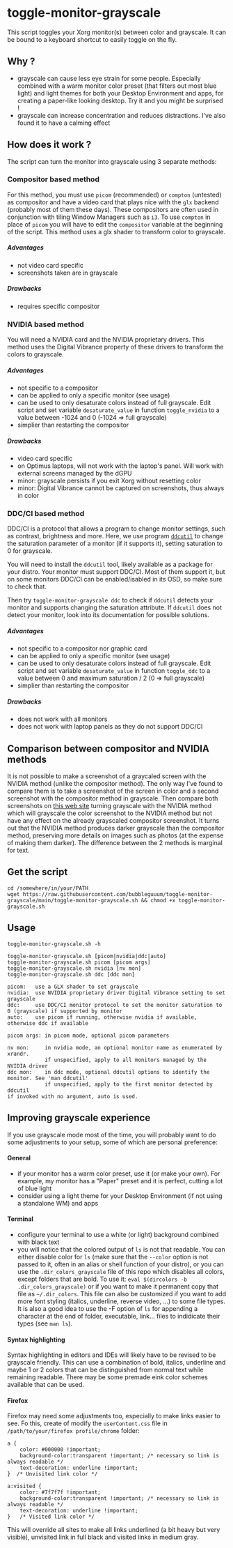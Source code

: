 # toggle-monitor-grayscale
This script toggles your Xorg monitor(s) between color and grayscale.
It can be bound to a keyboard shortcut to easily toggle on the fly.

## Why ?

- grayscale can cause less eye strain for some people. 
Especially combined with a warm monitor color preset (that filters out most blue light) and light themes
for both your Desktop Environment and apps, for creating a paper-like looking desktop.
Try it and you might be surprised !
- grayscale can increase concentration and reduces distractions. I've also found it to have a calming effect

## How does it work ?

The script can turn the monitor into grayscale using 3 separate methods:

### Compositor based method

For this method, you must use `picom` (recommended) or `compton` (untested) as compositor and have a video card 
that plays nice with the `glx` backend (probably most of them these days).
These compositors are often used in conjunction with tiling Window Managers such as `i3`.
To use `compton` in place of `picom` you will have to edit the `compositor` variable at the beginning of the script.
This method uses a glx shader to transform color to grayscale.

##### Advantages

- not video card specific
- screenshots taken are in grayscale

##### Drawbacks

- requires specific compositor

### NVIDIA based method

You will need a NVIDIA card and the NVIDIA proprietary drivers.
This method uses the Digital Vibrance property of these drivers to transform the 
colors to grayscale.

##### Advantages

- not specific to a compositor
- can be applied to only a specific monitor (see usage)
- can be used to only desaturate colors instead of full grayscale. 
  Edit script and set variable `desaturate_value` in function `toggle_nvidia` to a value between -1024 and 0 (-1024 => full grayscale)
- simplier than restarting the compositor  

##### Drawbacks

- video card specific
- on Optimus laptops, will not work with the laptop's panel. Will work with external screens managed by the dGPU
- minor: grayscale persists if you exit Xorg without resetting color
- minor: Digital Vibrance cannot be captured on screenshots, thus always in color

### DDC/CI based method

DDC/CI is a protocol that allows a program to change monitor settings, such as contrast, brightness and more.
Here, we use program [`ddcutil`](https://github.com/rockowitz/ddcutil/) to change the saturation parameter of a monitor (if it supports it), setting saturation to 0 for grayscale.

You will need to install the `ddcutil` tool, likely available as a package for your distro.
Your monitor must support DDC/CI. Most of them support it, but on some monitors DDC/CI can be enabled/isabled in its OSD, so make sure
to check that.

Then try `toggle-monitor-grayscale ddc` to check if `ddcutil` detects your monitor and supports changing the saturation attribute.
If `ddcutil` does not detect your monitor, look into its documentation for possible solutions.

##### Advantages

- not specific to a compositor nor graphic card
- can be applied to only a specific monitor (see usage)
- can be used to only desaturate colors instead of full grayscale. 
  Edit script and set variable `desaturate_value` in function `toggle_ddc` to a value between 0 and maximum saturation / 2 (0 => full grayscale)
- simplier than restarting the compositor  

##### Drawbacks

- does not work with all monitors
- does not work with laptop panels as they do not support DDC/CI 

## Comparison between compositor and NVIDIA methods

It is not possible to make a screenshot of a graycaled screen with the NVIDIA method (unlike the compositor method).
The only way I've found to compare them is to take a screenshot of the screen in color and a second screenshot with the compositor method in grayscale.
Then compare both screenshots on [this web site](https://www.diffchecker.com/image-diff/) turning grayscale with the NVIDIA method which will grayscale the color screenshot 
to the NVIDIA method but not have any effect on the already grayscaled compositor screenshot.
It turns out that the NVIDIA method produces darker grayscale than the compositor method, preserving more details on images such as photos (at the expense of
making them darker). The difference between the 2 methods is marginal for text.

## Get the script

```
cd /somewhere/in/your/PATH
wget https://raw.githubusercontent.com/bubbleguuum/toggle-monitor-grayscale/main/toggle-monitor-grayscale.sh && chmod +x toggle-monitor-grayscale.sh
```

## Usage

```
toggle-monitor-grayscale.sh -h

toggle-monitor-grayscale.sh [picom|nvidia|ddc|auto]
toggle-monitor-grayscale.sh picom [picom args]
toggle-monitor-grayscale.sh nvidia [nv mon]
toggle-monitor-grayscale.sh ddc [ddc mon]

picom:   use a GLX shader to set grayscale
nvidia:  use NVIDIA proprietary driver Digital Vibrance setting to set grayscale
ddc:     use DDC/CI monitor protocol to set the monitor saturation to 0 (grayscale) if supported by monitor
auto:    use picom if running, otherwise nvidia if available, otherwise ddc if available

picom args: in picom mode, optional picom parameters

nv mon:     in nvidia mode, an optional monitor name as enumerated by xrandr.
            if unspecified, apply to all monitors managed by the NVIDIA driver
ddc mon:    in ddc mode, optional ddcutil options to identify the monitor. See 'man ddcutil'
            if unspecified, apply to the first monitor detected by ddcutil
if invoked with no argument, auto is used.
```

## Improving grayscale experience

If you use grayscale mode most of the time, you will probably want to do some adjustments to your setup,
some of which are personal preference:

#### General

- if your monitor has a warm color preset, use it (or make your own). For example, my monitor has a "Paper" preset and it is perfect, cutting a lot of blue light
- consider using a light theme for your Desktop Environment (if not using a standalone WM) and apps


#### Terminal

- configure your terminal to use a white (or light) background combined with black text
- you will notice that the colored output of `ls` is not that readable. You can either disable color for `ls` (make sure 
that the `--color` option is not passed to it, often in an alias or shell function of your distro), or you can use the `.dir_colors_grayscale` file of this
repo which disables all colors, except folders that are bold. To use it: `eval $(dircolors -b .dir_colors_grayscale)` or if you want to make it permanent
copy that file as `~/.dir_colors`. This file can also be customized if you want to add more font styling (italics, underline, reverse video, ...) to some file types. It is also a good idea to use the -F option of `ls` for appending a character at the end of folder, executable, link... files to indidicate their types (see `man ls`).

#### Syntax highlighting

Syntax highlighting in editors and IDEs will likely have to be revised to be grayscale friendly. This can use a combination of bold, italics, underline and maybe 1 or 2 colors that can be distinguished from normal text while remaining readable. There may be some premade eink color schemes available that can be used.

#### Firefox

Firefox may need some adjustments too, especially to make links easier to see. 
Fo this, create of modify the `userContent.css` file in `/path/to/your/firefox profile/chrome` folder:

```
a {
    color: #000000 !important;
    background-color:transparent !important; /* necessary so link is always readable */
    text-decoration: underline !important; 
}  /* Unvisited link color */

a:visited {
    color: #7f7f7f !important;
    background-color:transparent !important; /* necessary so link is always readable */
    text-decoration: underline !important; 
}   /* Visited link color */

```

This will override all sites to make all links underlined (a bit heavy but very visible), unvisited link in full black and visited links in medium gray.
